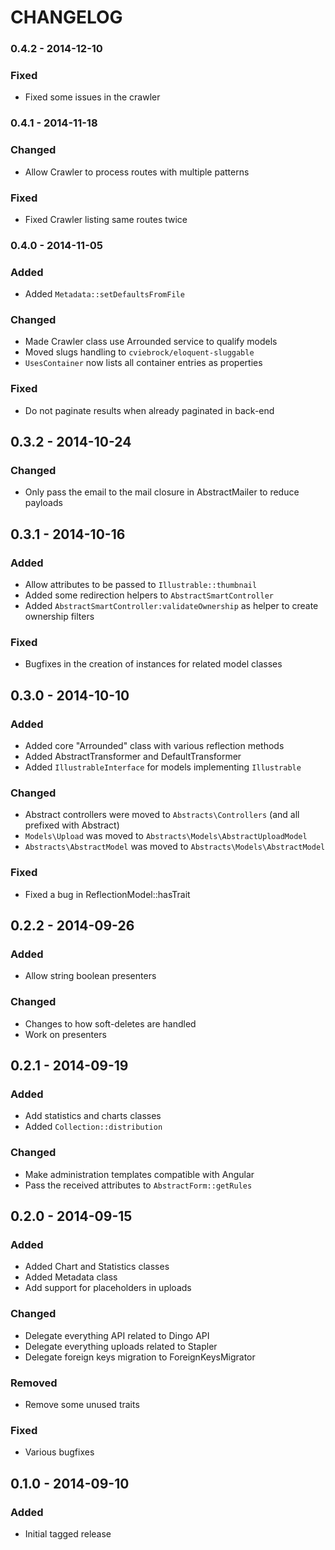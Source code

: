 # CHANGELOG

### 0.4.2 - 2014-12-10

### Fixed
- Fixed some issues in the crawler

### 0.4.1 - 2014-11-18

### Changed
- Allow Crawler to process routes with multiple patterns

### Fixed
- Fixed Crawler listing same routes twice

### 0.4.0 - 2014-11-05

### Added
- Added `Metadata::setDefaultsFromFile`

### Changed
- Made Crawler class use Arrounded service to qualify models
- Moved slugs handling to `cviebrock/eloquent-sluggable`
- `UsesContainer` now lists all container entries as properties

### Fixed
- Do not paginate results when already paginated in back-end

## 0.3.2 - 2014-10-24

### Changed
- Only pass the email to the mail closure in AbstractMailer to reduce payloads

## 0.3.1 - 2014-10-16

### Added
- Allow attributes to be passed to `Illustrable::thumbnail`
- Added some redirection helpers to `AbstractSmartController`
- Added `AbstractSmartController:validateOwnership` as helper to create ownership filters

### Fixed
- Bugfixes in the creation of instances for related model classes

## 0.3.0 - 2014-10-10

### Added
- Added core "Arrounded" class with various reflection methods
- Added AbstractTransformer and DefaultTransformer
- Added `IllustrableInterface` for models implementing `Illustrable`

### Changed
- Abstract controllers were moved to `Abstracts\Controllers` (and all prefixed with Abstract)
- `Models\Upload` was moved to `Abstracts\Models\AbstractUploadModel`
- `Abstracts\AbstractModel` was moved to `Abstracts\Models\AbstractModel`

### Fixed
- Fixed a bug in ReflectionModel::hasTrait

## 0.2.2 - 2014-09-26

### Added
- Allow string boolean presenters

### Changed
- Changes to how soft-deletes are handled
- Work on presenters

## 0.2.1 - 2014-09-19

### Added
- Add statistics and charts classes
- Added `Collection::distribution`

### Changed
- Make administration templates compatible with Angular
- Pass the received attributes to `AbstractForm::getRules`

## 0.2.0 - 2014-09-15

### Added
- Added Chart and Statistics classes
- Added Metadata class
- Add support for placeholders in uploads

### Changed
- Delegate everything API related to Dingo API
- Delegate everything uploads related to Stapler
- Delegate foreign keys migration to ForeignKeysMigrator

### Removed
- Remove some unused traits

### Fixed
- Various bugfixes

## 0.1.0 - 2014-09-10

### Added
- Initial tagged release
